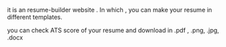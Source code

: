 it is an resume-builder website . In which , you can make your resume in different templates. 

you can check ATS score of your resume and download in .pdf , .png, .jpg, .docx
